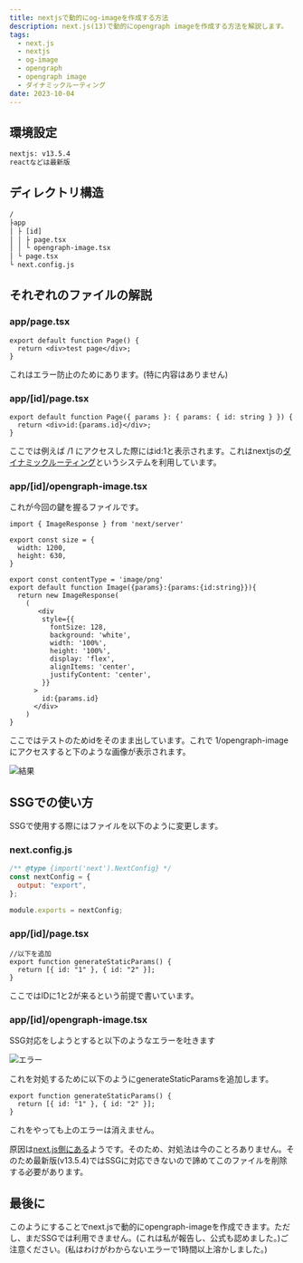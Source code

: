 ```yaml
---
title: nextjsで動的にog-imageを作成する方法
description: next.js(13)で動的にopengraph imageを作成する方法を解説します。
tags:
  - next.js
  - nextjs
  - og-image
  - opengraph
  - opengraph image
  - ダイナミックルーティング
date: 2023-10-04
---
```


## 環境設定

```txt
nextjs: v13.5.4
reactなどは最新版
```

## ディレクトリ構造

```txt
/
├app
│ ├ [id]
│ │ ├ page.tsx
│ │ └ opengraph-image.tsx
│ └ page.tsx
└ next.config.js
```

## それぞれのファイルの解説

### app/page.tsx

```tsx
export default function Page() {
  return <div>test page</div>;
}
```

これはエラー防止のためにあります。(特に内容はありません)

### app/\[id]/page.tsx

```tsx
export default function Page({ params }: { params: { id: string } }) {
  return <div>id:{params.id}</div>;
}
```

ここでは例えば /1 にアクセスした際にはid:1と表示されます。これはnextjsの[ダイナミックルーティング](https://nextjs.org/docs/app/building-your-application/routing/dynamic-routes)というシステムを利用しています。

### app/\[id]/opengraph-image.tsx

これが今回の鍵を握るファイルです。

```tsx
import { ImageResponse } from 'next/server'

export const size = {
  width: 1200,
  height: 630,
}

export const contentType = 'image/png'
export default function Image({params}:{params:{id:string}}){
  return new ImageResponse(
    (
       <div
        style={{
          fontSize: 128,
          background: 'white',
          width: '100%',
          height: '100%',
          display: 'flex',
          alignItems: 'center',
          justifyContent: 'center',
        }}
      >
        id:{params.id}
      </div>
    )
}
```

ここではテストのためidをそのまま出しています。これで 1/opengraph-image にアクセスすると下のような画像が表示されます。

![結果](./img/20231004/opengraph-image-example.png)

## SSGでの使い方

SSGで使用する際にはファイルを以下のように変更します。

### next.config.js

```js
/** @type {import('next').NextConfig} */
const nextConfig = {
  output: "export",
};

module.exports = nextConfig;
```

### app/\[id]/page.tsx

```tsx
//以下を追加
export function generateStaticParams() {
  return [{ id: "1" }, { id: "2" }];
}
```

ここではIDに1と2が来るという前提で書いています。

### app/\[id]/opengraph-image.tsx

SSG対応をしようとすると以下のようなエラーを吐きます

![エラー](./img/20231004/error.png)

これを対処するために以下のようにgenerateStaticParamsを追加します。

```tsx
export function generateStaticParams() {
  return [{ id: "1" }, { id: "2" }];
}
```

これをやっても上のエラーは消えません。

原因は[next.js側にある](https://github.com/vercel/next.js/issues/51147)ようです。そのため、対処法は今のことろありません。そのため最新版(v13.5.4)ではSSGに対応できないので諦めてこのファイルを削除する必要があります。

## 最後に

このようにすることでnext.jsで動的にopengraph-imageを作成できます。ただし、まだSSGでは利用できません。(これは私が報告し、公式も認めました。)ご注意ください。(私はわけがわからないエラーで1時間以上溶かしました。)

